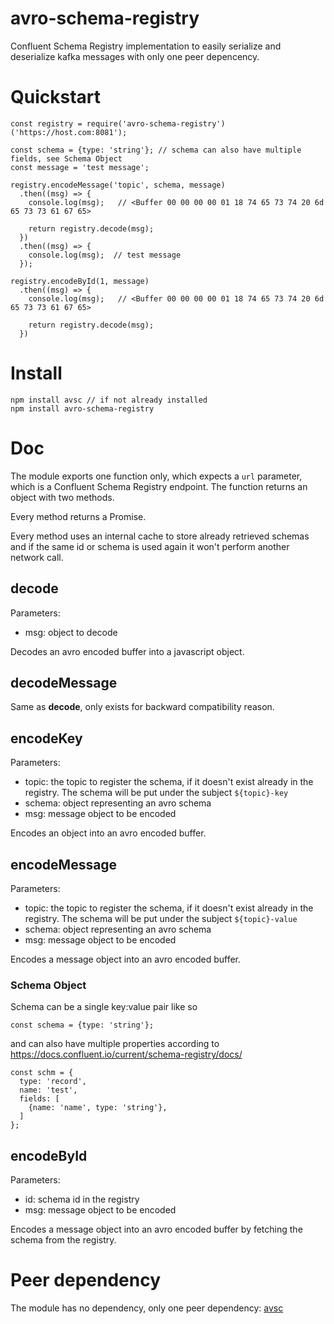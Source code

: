 # avro-schema-registry

Confluent Schema Registry implementation to easily serialize and deserialize kafka messages with only one peer depencency.

# Quickstart

```
const registry = require('avro-schema-registry')('https://host.com:8081');

const schema = {type: 'string'}; // schema can also have multiple fields, see Schema Object
const message = 'test message';

registry.encodeMessage('topic', schema, message)
  .then((msg) => {
    console.log(msg);   // <Buffer 00 00 00 00 01 18 74 65 73 74 20 6d 65 73 73 61 67 65>

    return registry.decode(msg);
  })
  .then((msg) => {
    console.log(msg);  // test message
  });

registry.encodeById(1, message)
  .then((msg) => {
    console.log(msg);   // <Buffer 00 00 00 00 01 18 74 65 73 74 20 6d 65 73 73 61 67 65>

    return registry.decode(msg);
  })

```

# Install

```
npm install avsc // if not already installed
npm install avro-schema-registry
```

# Doc

The module exports one function only, which expects a `url` parameter, which is a Confluent Schema Registry endpoint. The function returns an object with two methods.

Every method returns a Promise.

Every method uses an internal cache to store already retrieved schemas and if the same id or schema is used again it won't perform another network call.

## decode
Parameters:
- msg: object to decode

Decodes an avro encoded buffer into a javascript object.

## decodeMessage
Same as **decode**, only exists for backward compatibility reason.

## encodeKey
Parameters:
- topic: the topic to register the schema, if it doesn't exist already in the registry. The schema will be put under the subject `${topic}-key`
- schema: object representing an avro schema
- msg: message object to be encoded

Encodes an object into an avro encoded buffer.

## encodeMessage
Parameters:
- topic: the topic to register the schema, if it doesn't exist already in the registry. The schema will be put under the subject `${topic}-value`
- schema: object representing an avro schema
- msg: message object to be encoded

Encodes a message object into an avro encoded buffer.

### Schema Object

Schema can be a single key:value pair like so
```
const schema = {type: 'string'};
```
and can also have multiple properties according to https://docs.confluent.io/current/schema-registry/docs/

```
const schm = {
  type: 'record',
  name: 'test',
  fields: [
    {name: 'name', type: 'string'},
  ]
};
```
## encodeById
Parameters:
- id: schema id in the registry
- msg: message object to be encoded

Encodes a message object into an avro encoded buffer by fetching the schema from the registry.

# Peer dependency

The module has no dependency, only one peer dependency: [avsc](https://github.com/mtth/avsc)
